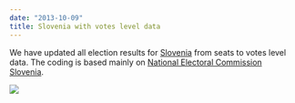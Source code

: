 ```yaml
---
date: "2013-10-09"
title: Slovenia with votes level data
---
```


We have updated all election results for [Slovenia](http://dev.parlgov.org/data/svn/) from seats to votes level data. The coding is based mainly on [National Electoral Commission Slovenia](http://volitve.gov.si).

![](/images/parliament-european-union.jpg)
